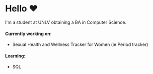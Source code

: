 # Hello ♥
I'm a student at UNLV obtaining a BA in Computer Science.

#### Currently working on:
  - Sexual Health and Wellness Tracker for Women (ie Period tracker)

#### Learning: 
  - SQL
